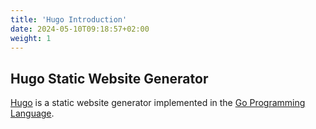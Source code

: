 ```yaml
---
title: 'Hugo Introduction'
date: 2024-05-10T09:18:57+02:00
weight: 1
---
```


## Hugo Static Website Generator

[Hugo](https://gohugo.io/) is a static website generator implemented in the [Go Programming Language](https://go.dev/).
